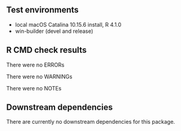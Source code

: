 ## Test environments
* local macOS Catalina 10.15.6 install, R 4.1.0
* win-builder (devel and release)

## R CMD check results
There were no ERRORs

There were no WARNINGs

There were no NOTEs

## Downstream dependencies
There are currently no downstream dependencies for this package.

